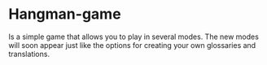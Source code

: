 # Hangman-game

Is a simple game that allows you to play in several modes. The new modes will soon appear just like the options for creating your own glossaries and translations.
